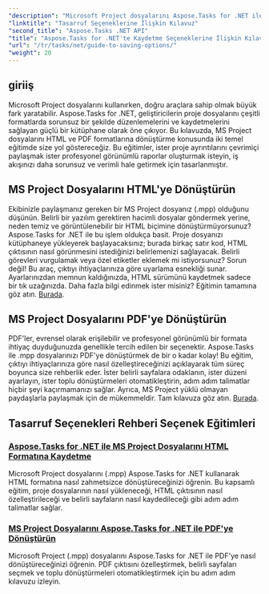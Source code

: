 ```yaml
---
"description": "Microsoft Project dosyalarını Aspose.Tasks for .NET ile zahmetsizce kaydedin ve dönüştürün. HTML ve PDF formatlarına aktarmaya ilişkin eğitimleri keşfedin."
"linktitle": "Tasarruf Seçeneklerine İlişkin Kılavuz"
"second_title": "Aspose.Tasks .NET API"
"title": "Aspose.Tasks for .NET'te Kaydetme Seçeneklerine İlişkin Kılavuz"
"url": "/tr/tasks/net/guide-to-saving-options/"
"weight": 20
---
```


## giriiş

Microsoft Project dosyalarını kullanırken, doğru araçlara sahip olmak büyük fark yaratabilir. Aspose.Tasks for .NET, geliştiricilerin proje dosyalarını çeşitli formatlarda sorunsuz bir şekilde düzenlemelerini ve kaydetmelerini sağlayan güçlü bir kütüphane olarak öne çıkıyor. Bu kılavuzda, MS Project dosyalarını HTML ve PDF formatlarına dönüştürme konusunda iki temel eğitimde size yol göstereceğiz. Bu eğitimler, ister proje ayrıntılarını çevrimiçi paylaşmak ister profesyonel görünümlü raporlar oluşturmak isteyin, iş akışınızı daha sorunsuz ve verimli hale getirmek için tasarlanmıştır.

## MS Project Dosyalarını HTML'ye Dönüştürün

Ekibinizle paylaşmanız gereken bir MS Project dosyanız (.mpp) olduğunu düşünün. Belirli bir yazılım gerektiren hacimli dosyalar göndermek yerine, neden temiz ve görüntülenebilir bir HTML biçimine dönüştürmüyorsunuz? Aspose.Tasks for .NET ile bu işlem oldukça basit. Proje dosyanızı kütüphaneye yükleyerek başlayacaksınız; burada birkaç satır kod, HTML çıktısının nasıl görünmesini istediğinizi belirlemenizi sağlayacak. Belirli görevleri vurgulamak veya özel etiketler eklemek mi istiyorsunuz? Sorun değil! Bu araç, çıktıyı ihtiyaçlarınıza göre uyarlama esnekliği sunar. Ayarlarınızdan memnun kaldığınızda, HTML sürümünü kaydetmek sadece bir tık uzağınızda. Daha fazla bilgi edinmek ister misiniz? Eğitimin tamamına göz atın. [Burada](./save-ms-project-files-to-html-format/).

## MS Project Dosyalarını PDF'ye Dönüştürün

PDF'ler, evrensel olarak erişilebilir ve profesyonel görünümlü bir formata ihtiyaç duyduğunuzda genellikle tercih edilen bir seçenektir. Aspose.Tasks ile .mpp dosyalarınızı PDF'ye dönüştürmek de bir o kadar kolay! Bu eğitim, çıktıyı ihtiyaçlarınıza göre nasıl özelleştireceğinizi açıklayarak tüm süreç boyunca size rehberlik eder. İster belirli sayfalara odaklanın, ister düzeni ayarlayın, ister toplu dönüştürmeleri otomatikleştirin, adım adım talimatlar hiçbir şeyi kaçırmamanızı sağlar. Ayrıca, MS Project yüklü olmayan paydaşlarla paylaşmak için de mükemmeldir. Tam kılavuza göz atın. [Burada](./convert-ms-project-files-to-pdf/).

## Tasarruf Seçenekleri Rehberi Seçenek Eğitimleri
### [Aspose.Tasks for .NET ile MS Project Dosyalarını HTML Formatına Kaydetme](./save-ms-project-files-to-html-format/)
Microsoft Project dosyalarını (.mpp) Aspose.Tasks for .NET kullanarak HTML formatına nasıl zahmetsizce dönüştüreceğinizi öğrenin. Bu kapsamlı eğitim, proje dosyalarının nasıl yükleneceği, HTML çıktısının nasıl özelleştirileceği ve belirli sayfaların nasıl kaydedileceği gibi adım adım talimatlar sağlar.
### [MS Project Dosyalarını Aspose.Tasks for .NET ile PDF'ye Dönüştürün](./convert-ms-project-files-to-pdf/)
Microsoft Project (.mpp) dosyalarını Aspose.Tasks for .NET ile PDF'ye nasıl dönüştüreceğinizi öğrenin. PDF çıktısını özelleştirmek, belirli sayfaları seçmek ve toplu dönüştürmeleri otomatikleştirmek için bu adım adım kılavuzu izleyin.